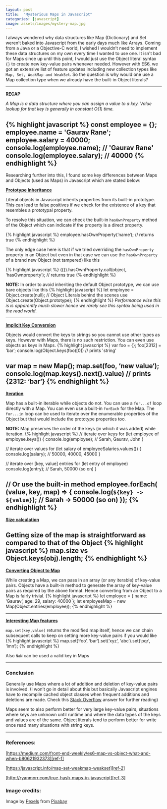 ```yaml
---
layout: post
title:  "Mysterious Maps in Javascript"
categories: [javascript]
image: assets/images/mystery-map.jpg
---
```

I always wondered why data structures like Map (Dictionary) and Set weren’t baked into Javascript from the early days much like Arrays. Coming from a Java or a Objective-C world, I wished I wouldn’t need to implement these data structures on my own every time I wanted to use one. It isn't bad for Maps since up until this point, I would just use the Object literal syntax `{}` to create new key-value pairs whenever needed. However with ES6, we got an extensive list of feature updates including new collection types like `Map, Set, WeakMap and WeakSet`. So the question is why would one use a Map collection type when we already have the built-in Object literals?

---
**RECAP**

*A Map is a data structure where you can assign a value to a key. Value lookup for that key is generally in constant O(1) time.*

{% highlight javascript %}
const employee = {};
employee.name = 'Gaurav Rane';
employee.salary = 40000;
console.log(employee.name); // 'Gaurav Rane'
console.log(employee.salary); // 40000
{% endhighlight %}
---

Researching further into this, I found some key differences between Maps and Objects (used as Maps) in Javascript which are stated below:

<ins>**Prototype Inheritance**</ins>

Literal objects in Javascript inherits properties from its built-in prototype.
This can lead to false positives if we check for the existence of a key that resembles a prototypal property. 

To resolve this situation, we can check the built-in `hasOwnProperty` method of the Object which can indicate if the property is a direct property. 

{% highlight javascript %}
employee.hasOwnProperty(‘name‘); // returns true
{% endhighlight %}

The only edge case here is that if we tried overriding the `hasOwnProperty` property in an Object but even in that case we can use the `hasOwnProperty` of a brand new Object (not tampered) like this

{% highlight javascript %}
({}).hasOwnProperty.call(object, ‘hasOwnproperty’); // returns true
{% endhighlight %}

**NOTE:** In order to avoid inheriting the default Object prototype, we can use bare objects like this
{% highlight javascript %}
let employee = Object.create(null);
// Object Literals behind the scenes use Object.create(Object.prototype);
{% endhighlight %}
*Performance wise this is is apparently much slower hence we rarely see this syntax being used in the read world.*

---

<ins>**Implicit Key Conversion**</ins>

Objects would convert the keys to strings so you cannot use other types as keys. However with Maps, there is no such restriction. You can even use objects as keys in Maps.
{% highlight javascript %}
var foo = {};
foo[2312] = ‘bar‘;
console.log(Object.keys(foo)[0]) // prints 'string'

var map = new Map();
map.set(foo, ‘new value‘);
console.log(map.keys().next().value) // prints {2312: ‘bar‘}
{% endhighlight %}
---

<ins>**Iteration**</ins>

Map has a built-in iterable while objects do not. You can use a `for...of` loop directly with a Map. You can even use a built-in `forEach` for the Map.  The `for...in` loop can be used to iterate over the enumerable properties of the Object but that would include the prototype properties too.

**NOTE:** Map preserves the order of the keys (in which it was added) while iteration.
{% highlight javascript %}
// iterate over keys
for (let employee of employee.keys()) {
  console.log(employee); // Sarah, Gaurav, John 
}

// iterate over values
for (let salary of employeeSalaries.values()) {
  console.log(salary); // 50000, 40000, 45000
}

// iterate over [key, value] entries
for (let entry of employee) 
  console.log(entry); // Sarah, 50000 (so on)
}

// Or use the built-in method
employee.forEach( (value, key, map) => {
  console.log(`${key} -> ${value}`); // Sarah -> 50000 (so on)
});
{% endhighlight %}
---

<ins>**Size calculation**</ins>

Getting size of the map is straightforward as compared to that of the Object
{% highlight javascript %}
map.size
vs
Object.keys(obj).length;
{% endhighlight %}
---

<ins>**Converting Object to Map**</ins>

While creating a Map, we can pass in an array (or any iterable) of key-value pairs. Objects have a built-in method to generate the array of key-value pairs as required by the above format. Hence converting from an Object to a Map is fairly trivial.
{% highlight javascript %}
let employee = {
    name: ‘Gaurav‘,
    age: 29,
    salary: 40000
};
let employeeMap = new Map(Object.entries(employee));
{% endhighlight %}

---

<ins>**Interesting Map features**</ins>

 `map.set(key,value)` returns the modified map itself, hence we can chain subsequent calls to keep on setting more key-value pairs if you would like
{% highlight javascript %}
map.set(‘foo‘, ‘bar‘).set(‘xyz‘, ‘abc‘).set(‘pqr‘, ‘lmn‘);
{% endhighlight %}

Also `NaN` can be used a valid key in Maps

--- 

### Conclusion

Generally use Maps where a lot of addition and deletion of key-value pairs is involved. (I won’t go in detail about this but basically Javascript engines have to recompile cached object classes when frequent additions and deletions are made. Check this [Stack Overflow][object-deletion-expensive] answer for further reading)

Maps seem to also perform better for very large key-value pairs, situations where keys are unknown until runtime and where the data types of the keys and values are of the same. Object literals tend to perform better for write once read many situations with string keys. 

---

### References:
[https://medium.com/front-end-weekly/es6-map-vs-object-what-and-when-b80621932373][ref-1]

[https://javascript.info/map-set-weakmap-weakset][ref-2]

[http://ryanmorr.com/true-hash-maps-in-javascript][ref-3]

### Image credits:
Image by [Pexels][image-user] from [Pixabay][image-src]

[object-deletion-expensive]: https://stackoverflow.com/a/44008788/4927076
[ref-1]: https://medium.com/front-end-weekly/es6-map-vs-object-what-and-when-b80621932373
[ref-2]: https://javascript.info/map-set-weakmap-weakset
[ref-3]: http://ryanmorr.com/true-hash-maps-in-javascript
[image-user]: https://pixabay.com/users/Pexels-2286921/?utm_source=link-attribution&amp;utm_medium=referral&amp;utm_campaign=image&amp;utm_content=1850653
[image-src]:   https://pixabay.com/?utm_source=link-attribution&amp;utm_medium=referral&amp;utm_campaign=image&amp;utm_content=1850653